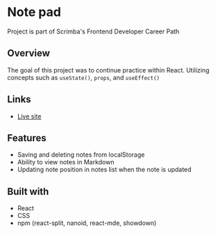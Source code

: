 # Note pad

Project is part of Scrimba's Frontend Developer Career Path

## Overview

The goal of this project was to continue practice within React. Utilizing concepts such as `useState()`, `props`, and `useEffect()` 

## Links

- [Live site](https://QuangLyHo.github.io/scrimba_projects/react-note-pad)

## Features

- Saving and deleting notes from localStorage
- Ability to view notes in Markdown
- Updating note position in notes list when the note is updated

## Built with

- React
- CSS
- npm (react-split, nanoid, react-mde, showdown)

